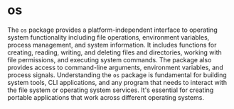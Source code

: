 # os

The `os` package provides a platform-independent interface to operating system functionality including file operations, environment variables, process management, and system information. It includes functions for creating, reading, writing, and deleting files and directories, working with file permissions, and executing system commands. The package also provides access to command-line arguments, environment variables, and process signals. Understanding the `os` package is fundamental for building system tools, CLI applications, and any program that needs to interact with the file system or operating system services. It's essential for creating portable applications that work across different operating systems.